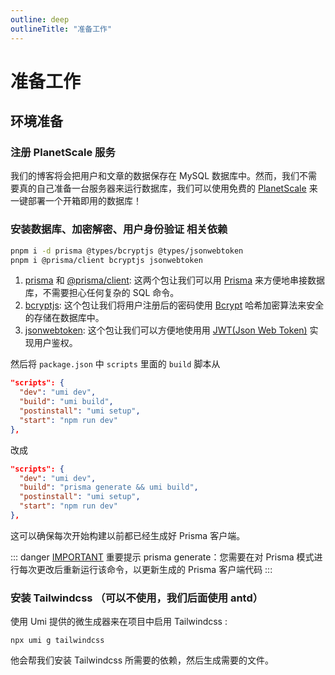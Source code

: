 ```yaml
---
outline: deep
outlineTitle: "准备工作"
---
```


# 准备工作

## 环境准备

### 注册 PlanetScale 服务
我们的博客将会把用户和文章的数据保存在 MySQL 数据库中。然而，我们不需要真的自己准备一台服务器来运行数据库，我们可以使用免费的 [PlanetScale](https://planetscale.com/) 来一键部署一个开箱即用的数据库！

### 安装数据库、加密解密、用户身份验证 相关依赖
```bash 
pnpm i -d prisma @types/bcryptjs @types/jsonwebtoken 
pnpm i @prisma/client bcryptjs jsonwebtoken
```

1. [prisma](https://github.com/prisma/prisma) 和 [@prisma/client](https://www.npmjs.com/package/@prisma/client): 这两个包让我们可以用 [Prisma](https://www.prisma.io/) 来方便地串接数据库，不需要担心任何复杂的 SQL 命令。
2. [bcryptjs](https://github.com/dcodeIO/bcrypt.js): 这个包让我们将用户注册后的密码使用 [Bcrypt](https://en.wikipedia.org/wiki/Bcrypt) 哈希加密算法来安全的存储在数据库中。
3. [jsonwebtoken](https://github.com/auth0/node-jsonwebtoken): 这个包让我们可以方便地使用用 [JWT(Json Web Token)](https://jwt.io/) 实现用户鉴权。

然后将 `package.json` 中 `scripts` 里面的 `build` 脚本从
```json
"scripts": {
  "dev": "umi dev",
  "build": "umi build",
  "postinstall": "umi setup",
  "start": "npm run dev"
},
```
改成
```json
"scripts": {
  "dev": "umi dev",
  "build": "prisma generate && umi build",
  "postinstall": "umi setup",
  "start": "npm run dev"
},
```
这可以确保每次开始构建以前都已经生成好 Prisma 客户端。

::: danger [IMPORTANT](https://www.prisma.io/docs/concepts/components/prisma-client/working-with-prismaclient/generating-prisma-client)
重要提示 prisma generate：您需要在对 Prisma 模式进行每次更改后重新运行该命令，以更新生成的 Prisma 客户端代码
:::


### 安装 Tailwindcss （可以不使用，我们后面使用 antd）
使用 Umi 提供的微生成器来在项目中启用 Tailwindcss :
```
npx umi g tailwindcss
```
他会帮我们安装 Tailwindcss 所需要的依赖，然后生成需要的文件。
